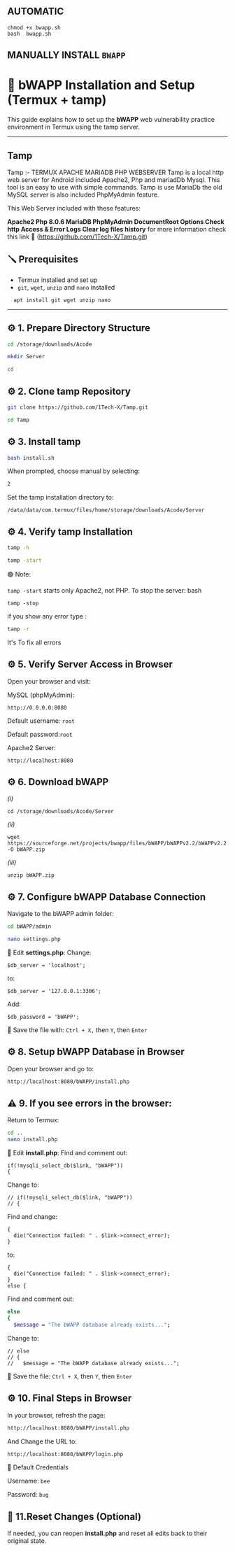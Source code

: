 ## AUTOMATIC 
```
chmod +x bwapp.sh
bash  bwapp.sh
```
## MANUALLY INSTALL `BWAPP`

# 🐝 bWAPP Installation and Setup (Termux + tamp)

This guide explains how to set up the **bWAPP** web vulnerability practice environment in Termux using the tamp server.

---

## Tamp
Tamp :- TERMUX APACHE MARIADB PHP WEBSERVER
Tamp is a local http web server for Android included Apache2, Php and mariadDb Mysql.
This tool is an easy to use with simple commands.
Tamp is use MariaDb the old MySQL server is also included PhpMyAdmin feature.

This Web Server included with these features:

**Apache2
Php 8.0.6
MariaDB
PhpMyAdmin
DocumentRoot Options
Check http Access & Error Logs
Clear log files history**
for more information check this link 🔗 (https://github.com/1Tech-X/Tamp.git)

## 🪛 Prerequisites

- Termux installed and set up
- `git`, `wget`, `unzip` and `nano` installed
```apt update && apt upgrade
  apt install git wget unzip nano
```
---

## ⚙️ 1. Prepare Directory Structure

```bash
cd /storage/downloads/Acode

mkdir Server

cd
```
## ⚙️ 2. Clone tamp Repository
```bash
git clone https://github.com/1Tech-X/Tamp.git

cd Tamp
```
## ⚙️ 3. Install tamp
```bash
bash install.sh
```
When prompted, choose manual by selecting:

```bash
2
```
Set the tamp installation directory to:
```
/data/data/com.termux/files/home/storage/downloads/Acode/Server
```
## ⚙️ 4. Verify tamp Installation
```bash
tamp -h

tamp -start

```
🟢 Note:

``tamp -start`` starts only Apache2, not PHP.
To stop the server:
bash
```
tamp -stop
```
if you show any error type :
```bash
tamp -r
```
It's To fix all errors
## ⚙️ 5. Verify Server Access in Browser
Open your browser and visit:

MySQL (phpMyAdmin):
```
http://0.0.0.0:8080
```
Default username: ``` root ```

Default password:``` root ```

Apache2 Server:
```
http://localhost:8080
```
## ⚙️ 6. Download bWAPP 

*(i)*
```
cd /storage/downloads/Acode/Server 
```
*(ii)*
```
wget https://sourceforge.net/projects/bwapp/files/bWAPP/bWAPPv2.2/bWAPPv2.2.zip/download -O bWAPP.zip
```
*(iii)* 
```
unzip bWAPP.zip
```
## ⚙️ 7. Configure bWAPP Database Connection
Navigate to the bWAPP admin folder:

```bash
cd bWAPP/admin

nano settings.php
```
🔧 Edit **settings.php**:
Change:

```
$db_server = 'localhost';
```
to:

```
$db_server = '127.0.0.1:3306';
```
Add:
```
$db_password = 'bWAPP';
```
💾 Save the file with:
``Ctrl + X,`` then ``Y``, then ``Enter``

## ⚙️ 8. Setup bWAPP Database in Browser
Open your browser and go to:

```bash
http://localhost:8080/bWAPP/install.php
```
## ⚠️ 9. If you see errors in the browser:
Return to Termux:

```bash
cd ..
nano install.php
```
🔧 Edit **install.php**:
Find and comment out:
```
if(!mysqli_select_db($link, "bWAPP"))
{
```
Change to:
```
// if(!mysqli_select_db($link, "bWAPP"))
// {
```
Find and change:

```
{
  die("Connection failed: " . $link->connect_error);
}
```
to:
```
{
  die("Connection failed: " . $link->connect_error);
}
else {
```
Find and comment out:
```bash
else
{
  $message = "The bWAPP database already exists...";

```
Change to:
```
// else
// {
//   $message = "The bWAPP database already exists...";
```
💾 Save the file:
`Ctrl + X`, then `Y`, then `Enter`

## ⚙️ 10. Final Steps in Browser
In your browser, refresh the page:

```bash
http://localhost:8080/bWAPP/install.php
```
And Change the URL to:
```bash
http://localhost:8080/bWAPP/login.php
```
🔑 Default Credentials

Username: `bee`

Password: `bug`

## 🔄 11.Reset Changes (Optional)
If needed, you can reopen **install.php** and reset all edits back to their original state.
